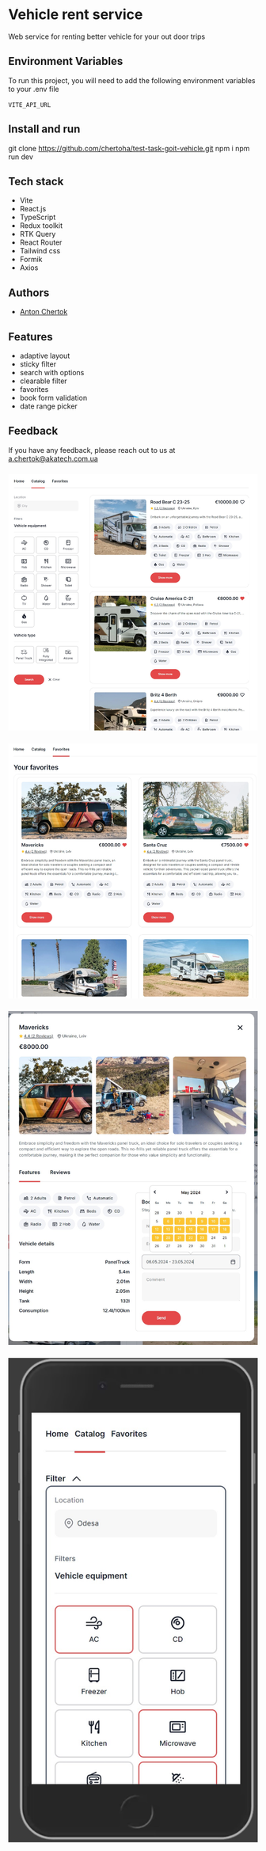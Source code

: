 # Vehicle rent service

Web service for renting better vehicle for your out door trips

## Environment Variables

To run this project, you will need to add the following environment variables to your .env file

`VITE_API_URL`

## Install and run

git clone https://github.com/chertoha/test-task-goit-vehicle.git
npm i
npm run dev

## Tech stack

- Vite
- React.js
- TypeScript
- Redux toolkit
- RTK Query
- React Router
- Tailwind css
- Formik
- Axios

## Authors

- [Anton Chertok](https://github.com/chertoha)

## Features

- adaptive layout
- sticky filter
- search with options
- clearable filter
- favorites
- book form validation
- date range picker

## Feedback

If you have any feedback, please reach out to us at a.chertok@akatech.com.ua

###

![Catalog page](./assets/catalog_page.jpg)

###

![Favorites page](./assets/favorites_page.jpg)

###

![Modal window](./assets/modal_window.jpg)

###

![Adaptive filter](./assets/adaptive_filter.jpg)
